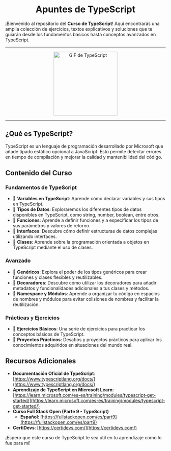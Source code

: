 <h1 align="center">Apuntes de TypeScript</h1>

¡Bienvenido al repositorio del **Curso de TypeScript**! Aquí encontrarás una amplia colección de ejercicios, textos explicativos y soluciones que te guiarán desde los fundamentos básicos hasta conceptos avanzados en TypeScript.

---
<div align="center">
    <img src="https://media.giphy.com/media/l49JHz7kJvl6MC2aM/giphy.gif" alt="GIF de TypeScript" width="200"/>
</div>

---

## ¿Qué es TypeScript?

TypeScript es un lenguaje de programación desarrollado por Microsoft que añade tipado estático opcional a JavaScript. Esto permite detectar errores en tiempo de compilación y mejorar la calidad y mantenibilidad del código.

## Contenido del Curso

### Fundamentos de TypeScript

- 🌟 **Variables en TypeScript**: Aprende cómo declarar variables y sus tipos en TypeScript.
- 🌟 **Tipos de Datos**: Exploraremos los diferentes tipos de datos disponibles en TypeScript, como string, number, boolean, entre otros.
- 🌟 **Funciones**: Aprende a definir funciones y a especificar los tipos de sus parámetros y valores de retorno.
- 🌟 **Interfaces**: Descubre cómo definir estructuras de datos complejas utilizando interfaces.
- 🌟 **Clases**: Aprende sobre la programación orientada a objetos en TypeScript mediante el uso de clases.

### Avanzado

- 🌟 **Genéricos**: Explora el poder de los tipos genéricos para crear funciones y clases flexibles y reutilizables.
- 🌟 **Decoradores**: Descubre cómo utilizar los decoradores para añadir metadatos y funcionalidades adicionales a tus clases y métodos.
- 🌟 **Namespace y Módulos**: Aprende a organizar tu código en espacios de nombres y módulos para evitar colisiones de nombres y facilitar la reutilización.

### Prácticas y Ejercicios

- 🌟 **Ejercicios Básicos**: Una serie de ejercicios para practicar los conceptos básicos de TypeScript.
- 🌟 **Proyectos Prácticos**: Desafíos y proyectos prácticos para aplicar los conocimientos adquiridos en situaciones del mundo real.

## Recursos Adicionales

- **Documentación Oficial de TypeScript**: [https://www.typescriptlang.org/docs/](https://www.typescriptlang.org/docs/)
- **Aprendizaje de TypeScript en Microsoft Learn**: [https://learn.microsoft.com/es-es/training/modules/typescript-get-started/](https://learn.microsoft.com/es-es/training/modules/typescript-get-started/)
- **Curso Full Stack Open (Parte 9 - TypeScript)**
  - **Español**: [https://fullstackopen.com/es/part9](https://fullstackopen.com/es/part9)
- **CertiDevs**: [https://certidevs.com/](https://certidevs.com/)

¡Espero que este curso de TypeScript te sea útil en tu aprendizaje como lo fue para mí!
